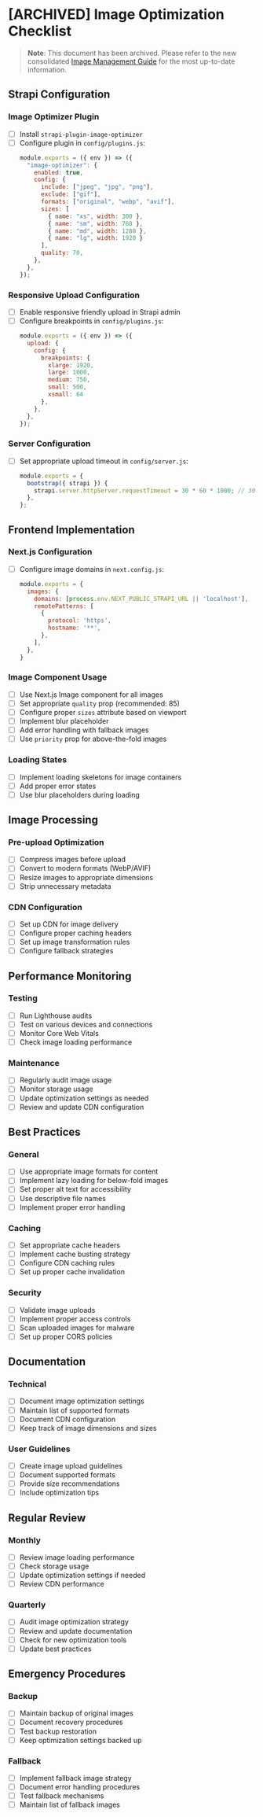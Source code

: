 # [ARCHIVED] Image Optimization Checklist

> **Note**: This document has been archived. Please refer to the new consolidated [Image Management Guide](../../../docs/IMAGE_MANAGEMENT.md) for the most up-to-date information.

## Strapi Configuration

### Image Optimizer Plugin
- [ ] Install `strapi-plugin-image-optimizer`
- [ ] Configure plugin in `config/plugins.js`:
  ```javascript
  module.exports = ({ env }) => ({
    "image-optimizer": {
      enabled: true,
      config: {
        include: ["jpeg", "jpg", "png"],
        exclude: ["gif"],
        formats: ["original", "webp", "avif"],
        sizes: [
          { name: "xs", width: 300 },
          { name: "sm", width: 768 },
          { name: "md", width: 1280 },
          { name: "lg", width: 1920 }
        ],
        quality: 70,
      },
    },
  });
  ```

### Responsive Upload Configuration
- [ ] Enable responsive friendly upload in Strapi admin
- [ ] Configure breakpoints in `config/plugins.js`:
  ```javascript
  module.exports = ({ env }) => ({
    upload: {
      config: {
        breakpoints: {
          xlarge: 1920,
          large: 1000,
          medium: 750,
          small: 500,
          xsmall: 64
        },
      },
    },
  });
  ```

### Server Configuration
- [ ] Set appropriate upload timeout in `config/server.js`:
  ```javascript
  module.exports = {
    bootstrap({ strapi }) {
      strapi.server.httpServer.requestTimeout = 30 * 60 * 1000; // 30 minutes
    },
  };
  ```

## Frontend Implementation

### Next.js Configuration
- [ ] Configure image domains in `next.config.js`:
  ```javascript
  module.exports = {
    images: {
      domains: [process.env.NEXT_PUBLIC_STRAPI_URL || 'localhost'],
      remotePatterns: [
        {
          protocol: 'https',
          hostname: '**',
        },
      ],
    },
  }
  ```

### Image Component Usage
- [ ] Use Next.js Image component for all images
- [ ] Set appropriate `quality` prop (recommended: 85)
- [ ] Configure proper `sizes` attribute based on viewport
- [ ] Implement blur placeholder
- [ ] Add error handling with fallback images
- [ ] Use `priority` prop for above-the-fold images

### Loading States
- [ ] Implement loading skeletons for image containers
- [ ] Add proper error states
- [ ] Use blur placeholders during loading

## Image Processing

### Pre-upload Optimization
- [ ] Compress images before upload
- [ ] Convert to modern formats (WebP/AVIF)
- [ ] Resize images to appropriate dimensions
- [ ] Strip unnecessary metadata

### CDN Configuration
- [ ] Set up CDN for image delivery
- [ ] Configure proper caching headers
- [ ] Set up image transformation rules
- [ ] Configure fallback strategies

## Performance Monitoring

### Testing
- [ ] Run Lighthouse audits
- [ ] Test on various devices and connections
- [ ] Monitor Core Web Vitals
- [ ] Check image loading performance

### Maintenance
- [ ] Regularly audit image usage
- [ ] Monitor storage usage
- [ ] Update optimization settings as needed
- [ ] Review and update CDN configuration

## Best Practices

### General
- [ ] Use appropriate image formats for content
- [ ] Implement lazy loading for below-fold images
- [ ] Set proper alt text for accessibility
- [ ] Use descriptive file names
- [ ] Implement proper error handling

### Caching
- [ ] Set appropriate cache headers
- [ ] Implement cache busting strategy
- [ ] Configure CDN caching rules
- [ ] Set up proper cache invalidation

### Security
- [ ] Validate image uploads
- [ ] Implement proper access controls
- [ ] Scan uploaded images for malware
- [ ] Set up proper CORS policies

## Documentation

### Technical
- [ ] Document image optimization settings
- [ ] Maintain list of supported formats
- [ ] Document CDN configuration
- [ ] Keep track of image dimensions and sizes

### User Guidelines
- [ ] Create image upload guidelines
- [ ] Document supported formats
- [ ] Provide size recommendations
- [ ] Include optimization tips

## Regular Review

### Monthly
- [ ] Review image loading performance
- [ ] Check storage usage
- [ ] Update optimization settings if needed
- [ ] Review CDN performance

### Quarterly
- [ ] Audit image optimization strategy
- [ ] Review and update documentation
- [ ] Check for new optimization tools
- [ ] Update best practices

## Emergency Procedures

### Backup
- [ ] Maintain backup of original images
- [ ] Document recovery procedures
- [ ] Test backup restoration
- [ ] Keep optimization settings backed up

### Fallback
- [ ] Implement fallback image strategy
- [ ] Document error handling procedures
- [ ] Test fallback mechanisms
- [ ] Maintain list of fallback images

